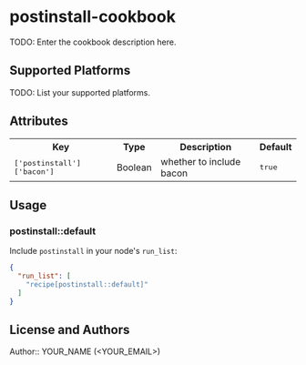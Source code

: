 # postinstall-cookbook

TODO: Enter the cookbook description here.

## Supported Platforms

TODO: List your supported platforms.

## Attributes

<table>
  <tr>
    <th>Key</th>
    <th>Type</th>
    <th>Description</th>
    <th>Default</th>
  </tr>
  <tr>
    <td><tt>['postinstall']['bacon']</tt></td>
    <td>Boolean</td>
    <td>whether to include bacon</td>
    <td><tt>true</tt></td>
  </tr>
</table>

## Usage

### postinstall::default

Include `postinstall` in your node's `run_list`:

```json
{
  "run_list": [
    "recipe[postinstall::default]"
  ]
}
```

## License and Authors

Author:: YOUR_NAME (<YOUR_EMAIL>)
